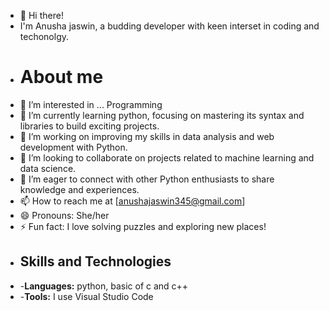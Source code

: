 - 👋 Hi there!
- I'm Anusha jaswin, a budding developer with keen interset in coding and techonolgy.
- # About me  
- 👀 I’m interested in ... Programming 
- 🌱 I’m currently learning python, focusing on mastering its syntax and libraries to build exciting projects.
- 🔭 I’m working on improving my skills in data analysis and web development with Python.
- 💞️ I’m looking to collaborate on projects related to machine learning and data science.
- 🤔 I’m eager to connect with other Python enthusiasts to share knowledge and experiences.
- 📫 How to reach me at [anushajaswin345@gmail.com]
- 😄 Pronouns: She/her
- ⚡ Fun fact: I love solving puzzles and exploring new places!
- ## Skills and Technologies
- -**Languages:** python, basic of c and c++
- -**Tools:** I use Visual Studio Code

<!---
anushajaswin/anushajaswin is a ✨ special ✨ repository because its `README.md` (this file) appears on your GitHub profile.
You can click the Preview link to take a look at your changes.
--->
